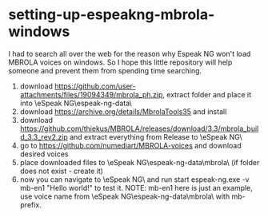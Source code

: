 # setting-up-espeakng-mbrola-windows

I had to search all over the web for the reason why Espeak NG won't load MBROLA voices on windows.
So I hope this little repository will help someone and prevent them from spending time searching.

1. download https://github.com/user-attachments/files/19094349/mbrola_ph.zip, extract folder and place it into \eSpeak NG\espeak-ng-data\
2. download https://archive.org/details/MbrolaTools35 and install
3. download https://github.com/thiekus/MBROLA/releases/download/3.3/mbrola_build_3.3_rev2.zip and extract everything from Release to \eSpeak NG\
4. go to https://github.com/numediart/MBROLA-voices and download desired voices
5. place downloaded files to \eSpeak NG\espeak-ng-data\mbrola\ (if folder does not exist - create it)
6. now you can navigate to \eSpeak NG\ and run start espeak-ng.exe -v mb-en1 "Hello world!" to test it. NOTE: mb-en1 here is just an example, use voice name from \eSpeak NG\espeak-ng-data\mbrola\ with mb- prefix.
